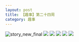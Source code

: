 ```yaml
---
layout: post
title: 【趣事】第二十四周
category: 趣事
---
```

![story_new_final](http://rbwl8nwm4.hd-bkt.clouddn.com/img/story_new_final_0322.png)
![](http://rc5p5sl4z.hd-bkt.clouddn.com/img/jin-220611-1.jpg)
![](http://rc5p5sl4z.hd-bkt.clouddn.com/img/funny-220611-1.jpg)
![](http://rc5p5sl4z.hd-bkt.clouddn.com/img/funny-220611-2.jpg)
![](http://rc5p5sl4z.hd-bkt.clouddn.com/img/funny-220611-3.jpg)
![](http://rc5p5sl4z.hd-bkt.clouddn.com/img/factors-220522-1.jpg)

  




